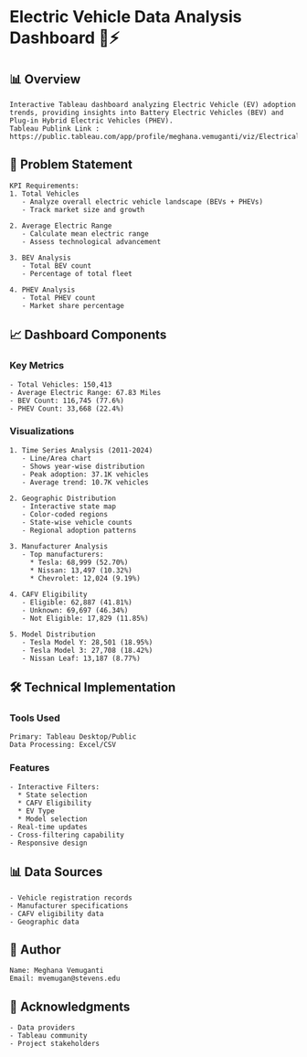 # Electric Vehicle Data Analysis Dashboard 🚗⚡

## 📊 Overview
```
Interactive Tableau dashboard analyzing Electric Vehicle (EV) adoption trends, providing insights into Battery Electric Vehicles (BEV) and Plug-in Hybrid Electric Vehicles (PHEV).
Tableau Publink Link : https://public.tableau.com/app/profile/meghana.vemuganti/viz/ElectricalVehicleAnalysis_17315385894110/Dashboard1
```

## 🎯 Problem Statement

```
KPI Requirements:
1. Total Vehicles
   - Analyze overall electric vehicle landscape (BEVs + PHEVs)
   - Track market size and growth

2. Average Electric Range
   - Calculate mean electric range
   - Assess technological advancement

3. BEV Analysis
   - Total BEV count
   - Percentage of total fleet

4. PHEV Analysis
   - Total PHEV count
   - Market share percentage
```

## 📈 Dashboard Components

### Key Metrics
```
- Total Vehicles: 150,413
- Average Electric Range: 67.83 Miles
- BEV Count: 116,745 (77.6%)
- PHEV Count: 33,668 (22.4%)
```

### Visualizations

```
1. Time Series Analysis (2011-2024)
   - Line/Area chart
   - Shows year-wise distribution
   - Peak adoption: 37.1K vehicles
   - Average trend: 10.7K vehicles

2. Geographic Distribution
   - Interactive state map
   - Color-coded regions
   - State-wise vehicle counts
   - Regional adoption patterns

3. Manufacturer Analysis
   - Top manufacturers:
     * Tesla: 68,999 (52.70%)
     * Nissan: 13,497 (10.32%)
     * Chevrolet: 12,024 (9.19%)

4. CAFV Eligibility
   - Eligible: 62,887 (41.81%)
   - Unknown: 69,697 (46.34%)
   - Not Eligible: 17,829 (11.85%)

5. Model Distribution
   - Tesla Model Y: 28,501 (18.95%)
   - Tesla Model 3: 27,708 (18.42%)
   - Nissan Leaf: 13,187 (8.77%)
```

## 🛠️ Technical Implementation

### Tools Used
```
Primary: Tableau Desktop/Public
Data Processing: Excel/CSV
```

### Features
```
- Interactive Filters:
  * State selection
  * CAFV Eligibility
  * EV Type
  * Model selection
- Real-time updates
- Cross-filtering capability
- Responsive design
```


## 📊 Data Sources
```
- Vehicle registration records
- Manufacturer specifications
- CAFV eligibility data
- Geographic data
```


## 👥 Author
```
Name: Meghana Vemuganti
Email: mvemugan@stevens.edu
```


## 🙏 Acknowledgments
```
- Data providers
- Tableau community
- Project stakeholders
```

